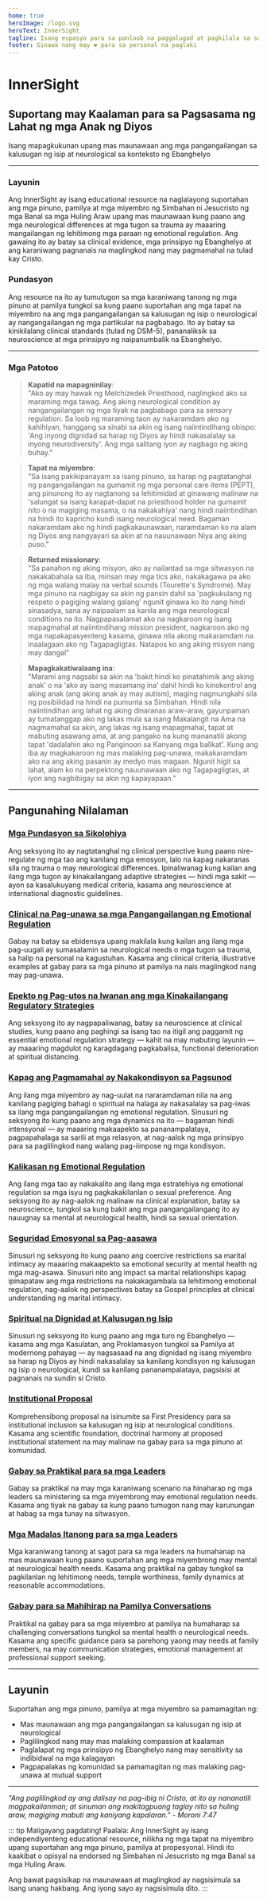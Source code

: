 ```yaml
---
home: true
heroImage: /logo.svg
heroText: InnerSight
tagline: Isang espasyo para sa panloob na paggalugad at pagkilala sa sarili
footer: Ginawa nang may ❤️ para sa personal na paglaki
---
```

<!--nilalaman -->

<!--<ContenidoActualTl />-->

# InnerSight  
## Suportang may Kaalaman para sa Pagsasama ng Lahat ng mga Anak ng Diyos  

Isang mapagkukunan upang mas maunawaan ang mga pangangailangan sa kalusugan ng isip at neurological sa konteksto ng Ebanghelyo

---

### Layunin

Ang InnerSight ay isang educational resource na naglalayong suportahan ang mga pinuno, pamilya at mga miyembro ng Simbahan ni Jesucristo ng mga Banal sa mga Huling Araw upang mas maunawaan kung paano ang mga neurological differences at mga tugon sa trauma ay maaaring mangailangan ng lehitimong mga paraan ng emotional regulation. Ang gawaing ito ay batay sa clinical evidence, mga prinsipyo ng Ebanghelyo at ang karaniwang pagnanais na maglingkod nang may pagmamahal na tulad kay Cristo.

### Pundasyon

Ang resource na ito ay tumutugon sa mga karaniwang tanong ng mga pinuno at pamilya tungkol sa kung paano suportahan ang mga tapat na miyembro na ang mga pangangailangan sa kalusugan ng isip o neurological ay nangangailangan ng mga partikular na pagbabago. Ito ay batay sa kinikilalang clinical standards (tulad ng DSM-5), pananaliksik sa neuroscience at mga prinsipyo ng naipanumbalik na Ebanghelyo.

---

### Mga Patotoo

> **Kapatid na mapagninilay**: \
> "Ako ay may hawak ng Melchizedek Priesthood, naglingkod ako sa maraming mga tawag. Ang aking neurological condition ay nangangailangan ng mga tiyak na pagbabago para sa sensory regulation. Sa loob ng maraming taon ay nakaramdam ako ng kahihiyan, hanggang sa sinabi sa akin ng isang naiintindihang obispo: 'Ang inyong dignidad sa harap ng Diyos ay hindi nakasalalay sa inyong neurodiversity'. Ang mga salitang iyon ay nagbago ng aking buhay."

> **Tapat na miyembro**: \
> "Sa isang pakikipanayam sa isang pinuno, sa harap ng pagtatanghal ng pangangailangan na gumamit ng mga personal care items (PEPT), ang pinunong ito ay nagtanong sa lehitimidad at ginawang malinaw na 'salungat sa isang karapat-dapat na priesthood holder na gumamit nito o na magiging masama, o na nakakahiya' nang hindi naiintindihan na hindi ito kapricho kundi isang neurological need. Bagaman nakaramdam ako ng hindi pagkakaunawaan, naramdaman ko na alam ng Diyos ang nangyayari sa akin at na nauunawaan Niya ang aking puso."

> **Returned missionary**: \
> "Sa panahon ng aking misyon, ako ay nailantad sa mga sitwasyon na nakakabahala sa iba, minsan may mga tics ako, nakakagawa pa ako ng mga walang malay na verbal sounds (Tourette's Syndrome). May mga pinuno na nagbigay sa akin ng pansin dahil sa 'pagkukulang ng respeto o pagiging walang galang' ngunit ginawa ko ito nang hindi sinasadya, sana ay naipaalam sa kanila ang mga neurological conditions na ito. Nagpapasalamat ako na nagkaroon ng isang mapagmahal at naiintindihang mission president, nagkaroon ako ng mga napakapasyenteng kasama, ginawa nila akong makaramdam na inaalagaan ako ng Tagapagligtas. Natapos ko ang aking misyon nang may dangal"

> **Mapagkakatiwalaang ina**: \
> "Marami ang nagsabi sa akin na 'bakit hindi ko pinatahimik ang aking anak' o na 'ako ay isang masamang ina' dahil hindi ko kinokontrol ang aking anak (ang aking anak ay may autism), maging nagmungkahi sila ng posibilidad na hindi na pumunta sa Simbahan. Hindi nila naiintindihan ang lahat ng aking dinaranas araw-araw, gayunpaman ay tumatanggap ako ng lakas mula sa isang Makalangit na Ama na nagmamahal sa akin, ang lakas ng isang mapagmahal, tapat at mabuting asawang ama, at ang pangako na kung mananatili akong tapat 'dadalahin ako ng Panginoon sa Kanyang mga balikat'. Kung ang iba ay magkakaroon ng mas malaking pag-unawa, makakaramdam ako na ang aking pasanin ay medyo mas magaan. Ngunit higit sa lahat, alam ko na perpektong nauunawaan ako ng Tagapagligtas, at iyon ang nagbibigay sa akin ng kapayapaan."

---

## Pangunahing Nilalaman

### [Mga Pundasyon sa Sikolohiya](/InnerSight/tl/analisis_psicologico_apropiado_v2)
Ang seksyong ito ay nagtatanghal ng clinical perspective kung paano nire-regulate ng mga tao ang kanilang mga emosyon, lalo na kapag nakaranas sila ng trauma o may neurological differences. Ipinaliwanag kung kailan ang ilang mga tugon ay kinakailangang adaptive strategies — hindi mga sakit — ayon sa kasalukuyang medical criteria, kasama ang neuroscience at international diagnostic guidelines.

### [Clinical na Pag-unawa sa mga Pangangailangan ng Emotional Regulation](/InnerSight/tl/fundamento_cientifico_validacion)
Gabay na batay sa ebidensya upang makilala kung kailan ang ilang mga pag-uugali ay sumasalamin sa neurological needs o mga tugon sa trauma, sa halip na personal na kagustuhan. Kasama ang clinical criteria, illustrative examples at gabay para sa mga pinuno at pamilya na nais maglingkod nang may pag-unawa.

### [Epekto ng Pag-utos na Iwanan ang mga Kinakailangang Regulatory Strategies](/InnerSight/tl/efectos_de_restricciones_coercitiva)
Ang seksyong ito ay nagpapaliwanag, batay sa neuroscience at clinical studies, kung paano ang paghingi sa isang tao na itigil ang paggamit ng essential emotional regulation strategy — kahit na may mabuting layunin — ay maaaring magdulot ng karagdagang pagkabalisa, functional deterioration at spiritual distancing.

### [Kapag ang Pagmamahal ay Nakakondisyon sa Pagsunod](/InnerSight/tl/chantaje_emocional)
Ang ilang mga miyembro ay nag-uulat na nararamdaman nila na ang kanilang pagiging bahagi o spiritual na halaga ay nakasalalay sa pag-iwas sa ilang mga pangangailangan ng emotional regulation. Sinusuri ng seksyong ito kung paano ang mga dynamics na ito — bagaman hindi intensyonal — ay maaaring makaapekto sa pananampalataya, pagpapahalaga sa sarili at mga relasyon, at nag-aalok ng mga prinsipyo para sa paglilingkod nang walang pag-iimpose ng mga kondisyon.

### [Kalikasan ng Emotional Regulation](/InnerSight/tl/Kalikasan_ng_Emotional_Regulation)
Ang ilang mga tao ay nakakalito ang ilang mga estratehiya ng emotional regulation sa mga isyu ng pagkakakilanlan o sexual preference. Ang seksyong ito ay nag-aalok ng malinaw na clinical explanation, batay sa neuroscience, tungkol sa kung bakit ang mga pangangailangang ito ay nauugnay sa mental at neurological health, hindi sa sexual orientation.

### [Seguridad Emosyonal sa Pag-aasawa](/InnerSight/tl/Seguridad_Emosyonal_sa_Pag-aasawa)
Sinusuri ng seksyong ito kung paano ang coercive restrictions sa marital intimacy ay maaaring makaapekto sa emotional security at mental health ng mga mag-asawa. Sinusuri nito ang impact sa marital relationships kapag ipinapataw ang mga restrictions na nakakagambala sa lehitimong emotional regulation, nag-aalok ng perspectives batay sa Gospel principles at clinical understanding ng marital intimacy.

### [Spiritual na Dignidad at Kalusugan ng Isip](/InnerSight/tl/sacerdocio_salud_mental_apropiado_v5)  
Sinusuri ng seksyong ito kung paano ang mga turo ng Ebanghelyo — kasama ang mga Kasulatan, ang Proklamasyon tungkol sa Pamilya at modernong pahayag — ay nagsasaad na ang dignidad ng isang miyembro sa harap ng Diyos ay hindi nakasalalay sa kanilang kondisyon ng kalusugan ng isip o neurological, kundi sa kanilang pananampalataya, pagsisisi at pagnanais na sundin si Cristo.

### [Institutional Proposal](/InnerSight/tl/propuesta_v1_esp)
Komprehensibong proposal na isinumite sa First Presidency para sa institutional inclusion sa kalusugan ng isip at neurological conditions. Kasama ang scientific foundation, doctrinal harmony at proposed institutional statement na may malinaw na gabay para sa mga pinuno at komunidad.

### [Gabay sa Praktikal para sa mga Leaders](/InnerSight/tl/Gabay_Praktikal_mga_Leaders)
Gabay sa praktikal na may mga karaniwang scenario na hinaharap ng mga leaders sa ministering sa mga miyembrong may emotional regulation needs. Kasama ang tiyak na gabay sa kung paano tumugon nang may karunungan at habag sa mga tunay na sitwasyon.

### [Mga Madalas Itanong para sa mga Leaders](/InnerSight/tl/PreguntasFrecuentes)
Mga karaniwang tanong at sagot para sa mga leaders na humahanap na mas maunawaan kung paano suportahan ang mga miyembrong may mental at neurological health needs. Kasama ang praktikal na gabay tungkol sa pagkilanlan ng lehitimong needs, temple worthiness, family dynamics at reasonable accommodations.

### [Gabay para sa Mahihirap na Pamilya Conversations](/InnerSight/tl/Guia_conversacion)
Praktikal na gabay para sa mga miyembro at pamilya na humaharap sa challenging conversations tungkol sa mental health o neurological needs. Kasama ang specific guidance para sa parehong yaong may needs at family members, na may communication strategies, emotional management at professional support seeking.

---

## Layunin

Suportahan ang mga pinuno, pamilya at mga miyembro sa pamamagitan ng:

- Mas maunawaan ang mga pangangailangan sa kalusugan ng isip at neurological
- Paglilingkod nang may mas malaking compassion at kaalaman
- Paglalapat ng mga prinsipyo ng Ebanghelyo nang may sensitivity sa indibidwal na mga kalagayan
- Pagpapalakas ng komunidad sa pamamagitan ng mas malaking pag-unawa at mutual support

---

*"Ang paglilingkod ay ang dalisay na pag-ibig ni Cristo, at ito ay nananatili magpakailanman; at sinuman ang makitagpuang taglay nito sa huling araw, magiging mabuti ang kaniyang kapalaran." - Moroni 7:47*

::: tip Maligayang pagdating!
Paalala: Ang InnerSight ay isang independiyenteng educational resource, nilikha ng mga tapat na miyembro upang suportahan ang mga pinuno, pamilya at propesyonal. Hindi ito kaakibat o opisyal na endorsed ng Simbahan ni Jesucristo ng mga Banal sa mga Huling Araw.

Ang bawat pagsisikap na maunawaan at maglingkod ay nagsisimula sa isang unang hakbang. Ang iyong sayo ay nagsisimula dito.
:::
